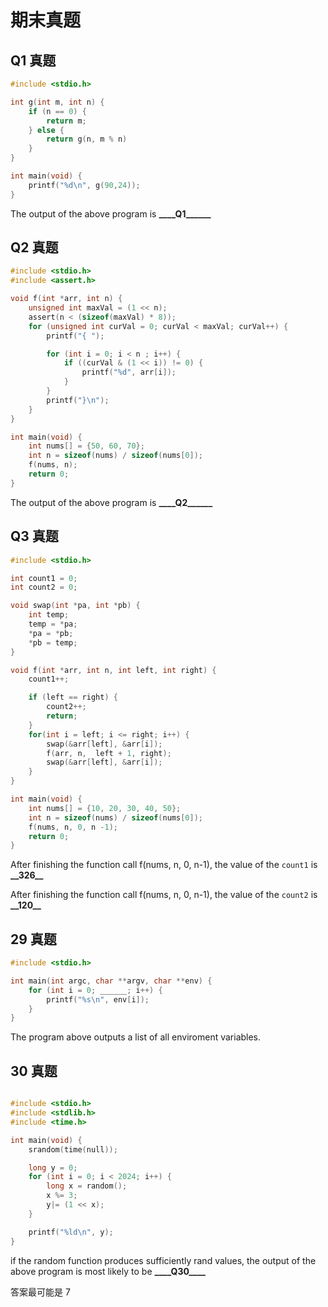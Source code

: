 # 期末真题

## Q1 真题

```c
#include <stdio.h>

int g(int m, int n) {
    if (n == 0) {
        return m;
    } else {
        return g(n, m % n)
    }
}

int main(void) {
    printf("%d\n", g(90,24));
}
```

The output of the above program is **\_\_\_\_Q1\_\_\_\_\_\_**

## Q2 真题

```c
#include <stdio.h>
#include <assert.h>

void f(int *arr, int n) {
    unsigned int maxVal = (1 << n);
    assert(n < (sizeof(maxVal) * 8));
    for (unsigned int curVal = 0; curVal < maxVal; curVal++) {
        printf("{ ");

        for (int i = 0; i < n ; i++) {
            if ((curVal & (1 << i)) != 0) {
                printf("%d", arr[i]);
            }
        }
        printf("}\n");
    }
}

int main(void) {
    int nums[] = {50, 60, 70};
    int n = sizeof(nums) / sizeof(nums[0]);
    f(nums, n);
    return 0;
}

```

The output of the above program is **\_\_\_\_Q2\_\_\_\_\_\_**

## Q3 真题

```c
#include <stdio.h>

int count1 = 0;
int count2 = 0;

void swap(int *pa, int *pb) {
    int temp;
    temp = *pa;
    *pa = *pb;
    *pb = temp;
}

void f(int *arr, int n, int left, int right) {
    count1++;

    if (left == right) {
        count2++;
        return;
    }
    for(int i = left; i <= right; i++) {
        swap(&arr[left], &arr[i]);
        f(arr, n,  left + 1, right);
        swap(&arr[left], &arr[i]);
    }
}

int main(void) {
    int nums[] = {10, 20, 30, 40, 50};
    int n = sizeof(nums) / sizeof(nums[0]);
    f(nums, n, 0, n -1);
    return 0;
}


```

After finishing the function call f(nums, n, 0, n-1), the value of the `count1` is **\_\_326\_\_**

After finishing the function call f(nums, n, 0, n-1), the value of the `count2` is **\_\_120\_\_**

## 29 真题

```c
#include <stdio.h>

int main(int argc, char **argv, char **env) {
    for (int i = 0; ______; i++) {
        printf("%s\n", env[i]);
    }
}

```

The program above outputs a list of all enviroment variables.

## 30 真题

```c

#include <stdio.h>
#include <stdlib.h>
#include <time.h>

int main(void) {
    srandom(time(null));

    long y = 0;
    for (int i = 0; i < 2024; i++) {
        long x = random();
        x %= 3;
        y|= (1 << x);
    }

    printf("%ld\n", y);
}

```

if the random function produces sufficiently rand values, the output of the above program is most likely to be **\_\_\_\_Q30\_\_\_\_**

答案最可能是 7
